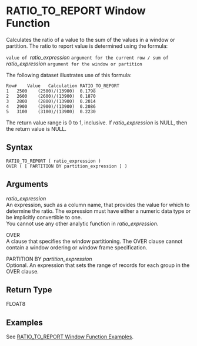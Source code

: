 # RATIO\_TO\_REPORT Window Function<a name="r_WF_RATIO_TO_REPORT"></a>

Calculates the ratio of a value to the sum of the values in a window or partition\. The ratio to report value is determined using the formula:

`value of `*ratio\_expression* `argument for the current row / sum of` *ratio\_expression* `argument for the window or partition`

The following dataset illustrates use of this formula:

```
Row#	Value	Calculation	RATIO_TO_REPORT
1	2500	(2500)/(13900)	0.1798
2	2600	(2600)/(13900)	0.1870
3	2800	(2800)/(13900)	0.2014
4	2900	(2900)/(13900)	0.2086
5	3100	(3100)/(13900)	0.2230
```

The return value range is 0 to 1, inclusive\. If *ratio\_expression* is NULL, then the return value is NULL\.

## Syntax<a name="r_WF_RATIO_TO_REPORT-synopsis"></a>

```
RATIO_TO_REPORT ( ratio_expression )
OVER ( [ PARTITION BY partition_expression ] )
```

## Arguments<a name="r_WF_RATIO_TO_REPORT-arguments"></a>

*ratio\_expression*   
An expression, such as a column name, that provides the value for which to determine the ratio\. The expression must have either a numeric data type or be implicitly convertible to one\.  
You cannot use any other analytic function in *ratio\_expression*\.

OVER  
A clause that specifies the window partitioning\. The OVER clause cannot contain a window ordering or window frame specification\.

PARTITION BY *partition\_expression*   
Optional\. An expression that sets the range of records for each group in the OVER clause\.

## Return Type<a name="r_WF_RATIO_TO_REPORT-return-type"></a>

FLOAT8

## Examples<a name="r_WF_RATIO_TO_REPORT-examples"></a>

See [RATIO\_TO\_REPORT Window Function Examples](r_Examples_of_RATIO_TO_REPORT_WF.md)\. 